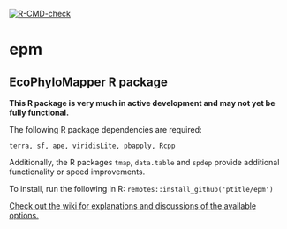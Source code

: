   <!-- badges: start -->
  [![R-CMD-check](https://github.com/ptitle/epm/workflows/R-CMD-check/badge.svg)](https://github.com/ptitle/epm/actions)
  <!-- badges: end -->
# epm
## EcoPhyloMapper R package

**This R package is very much in active development and may not yet be fully functional.**

The following R package dependencies are required:

`terra, sf, ape, viridisLite, pbapply, Rcpp`

Additionally, the R packages `tmap`, `data.table` and `spdep` provide additional functionality or speed improvements.

To install, run the following in R: `remotes::install_github('ptitle/epm')`

[Check out the wiki for explanations and discussions of the available options.](https://github.com/ptitle/epm/wiki)

